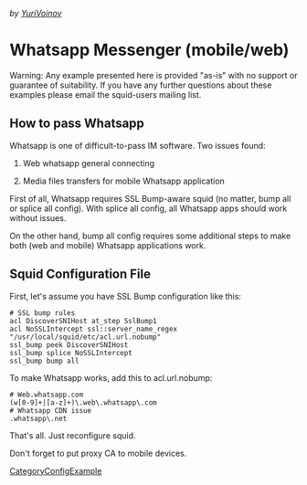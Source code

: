 *by
[YuriVoinov](/YuriVoinov)*

# Whatsapp Messenger (mobile/web)

Warning: Any example presented here is provided "as-is" with no support
or guarantee of suitability. If you have any further questions about
these examples please email the squid-users mailing list.

## How to pass Whatsapp

Whatsapp is one of difficult-to-pass IM software. Two issues found:

1.  Web whatsapp general connecting

2.  Media files transfers for mobile Whatsapp application

First of all, Whatsapp requires SSL Bump-aware squid (no matter, bump
all or splice all config). With splice all config, all Whatsapp apps
should work without issues.

On the other hand, bump all config requires some additional steps to
make both (web and mobile) Whatsapp applications work.

## Squid Configuration File

First, let's assume you have SSL Bump configuration like this:

    # SSL bump rules
    acl DiscoverSNIHost at_step SslBump1
    acl NoSSLIntercept ssl::server_name_regex "/usr/local/squid/etc/acl.url.nobump"
    ssl_bump peek DiscoverSNIHost
    ssl_bump splice NoSSLIntercept
    ssl_bump bump all

To make Whatsapp works, add this to acl.url.nobump:

    # Web.whatsapp.com
    (w[0-9]+|[a-z]+)\.web\.whatsapp\.com
    # Whatsapp CDN issue
    .whatsapp\.net

That's all. Just reconfigure squid.

Don't forget to put proxy CA to mobile devices.

[CategoryConfigExample](/CategoryConfigExample)
